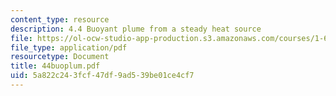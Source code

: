 ```yaml
---
content_type: resource
description: 4.4 Buoyant plume from a steady heat source
file: https://ol-ocw-studio-app-production.s3.amazonaws.com/courses/1-63-advanced-fluid-dynamics-of-the-environment-fall-2002/5a822c243fcf47df9ad539be01ce4cf7_44buoplum.pdf
file_type: application/pdf
resourcetype: Document
title: 44buoplum.pdf
uid: 5a822c24-3fcf-47df-9ad5-39be01ce4cf7
---
```

